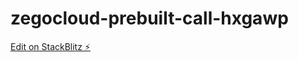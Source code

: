 # zegocloud-prebuilt-call-hxgawp

[Edit on StackBlitz ⚡️](https://stackblitz.com/edit/zegocloud-prebuilt-call-hxgawp)